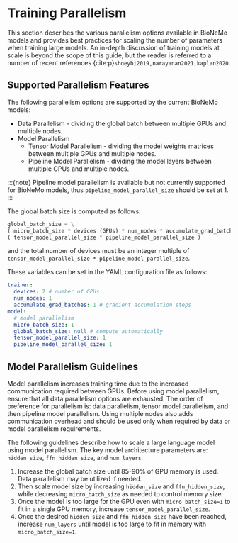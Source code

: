 # Training Parallelism 

This section describes the various parallelism options available in BioNeMo models and provides best practices for scaling the number of parameters when training large models. An in-depth discussion of training models at scale is beyond the scope of this guide, but the reader is referred to a number of recent references {cite:p}`shoeybi2019,narayanan2021,kaplan2020`. 

## Supported Parallelism Features

The following parallelism options are supported by the current BioNeMo models:

* Data Parallelism - dividing the global batch between multiple GPUs and multiple nodes.
* Model Parallelism
    * Tensor Model Parallelism - dividing the model weights matrices between multiple GPUs and multiple nodes.
    * Pipeline Model Parallelism - dividing the model layers between multiple GPUs and multiple nodes. 

:::{note}
Pipeline model parallelism is available but not currently supported for BioNeMo models, thus `pipeline_model_parallel_size` should be set at 1.
:::

The global batch size is computed as follows:

```python
global_batch_size = \
( micro_batch_size * devices (GPUs) * num_nodes * accumulate_grad_batches ) /
( tensor_model_parallel_size * pipeline_model_parallel_size )
```

and the total number of devices must be an integer multiple of `tensor_model_parallel_size * pipeline_model_parallel_size`. 

These variables can be set in the YAML configuration file as follows:

```yaml
trainer:
  devices: 2 # number of GPUs
  num_nodes: 1
  accumulate_grad_batches: 1 # gradient accumulation steps
model:
  # model parallelism
  micro_batch_size: 1
  global_batch_size: null # compute automatically
  tensor_model_parallel_size: 1
  pipeline_model_parallel_size: 1
```

## Model Parallelism Guidelines

Model parallelism increases training time due to the increased communication required between GPUs. Before using model parallelism, ensure that all data parallelism options are exhausted. The order of preference for parallelism is: data parallelism, tensor model parallelism, and then pipeline model parallelism.
Using multiple nodes also adds communication overhead and should be used only when required by data or model parallelism requirements.

The following guidelines describe how to scale a large language model using model parallelism. The key model architecture parameters are: `hidden_size`, `ffn_hidden_size`, and `num_layers`. 

1. Increase the global batch size until 85-90% of GPU memory is used. Data parallelism may be utilized if needed.
2. Then scale model size by increasing `hidden_size` and `ffn_hidden_size`, while decreasing `micro_batch_size` as needed to control memory size.
3. Once the model is too large for the GPU even with `micro_batch_size=1` to fit in a single GPU memory, increase `tensor_model_parallel_size`.
4. Once the desired `hidden_size` and `ffn_hidden_size` have been reached, increase `num_layers` until model is too large to fit in memory with `micro_batch_size=1`. 

